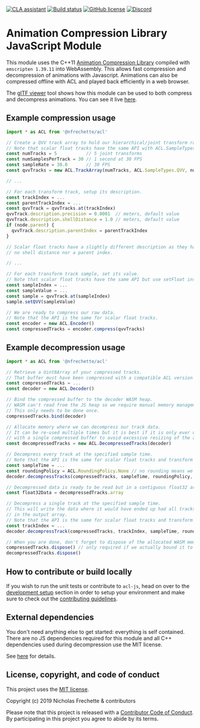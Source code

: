 [![CLA assistant](https://cla-assistant.io/readme/badge/nfrechette/acl-js)](https://cla-assistant.io/nfrechette/acl-js)
[![Build status](https://github.com/nfrechette/acl-js/workflows/build/badge.svg)](https://github.com/nfrechette/acl-js/actions)
[![GitHub license](https://img.shields.io/badge/license-MIT-blue.svg)](https://raw.githubusercontent.com/nfrechette/acl-js/master/LICENSE)
[![Discord](https://img.shields.io/discord/691048241864769647?label=discord)](https://discord.gg/UERt4bS)

# Animation Compression Library JavaScript Module

This module uses the C++11 [Animation Compression Library](https://github.com/nfrechette/acl) compiled with `emscripten 1.39.11` into WebAssembly. This allows fast compression and decompression of animations with Javascript. Animations can also be compressed offline with ACL and played back efficiently in a web browser.

The [glTF viewer](./tools/gltf_viewer) tool shows how this module can be used to both compress and decompress animations. You can see it live [here](https://nfrechette.github.io/acl_viewer/).

## Example compression usage

```js
import * as ACL from '@nfrechette/acl'

// Create a QVV track array to hold our hierarchical/joint transform raw data.
// Note that scalar float tracks have the same API with ACL.SampleTypes.Float instead.
const numTracks = 5           // 5 joint transforms
const numSamplesPerTrack = 30 // 1 second at 30 FPS
const sampleRate = 30.0       // 30 FPS
const qvvTracks = new ACL.TrackArray(numTracks, ACL.SampleTypes.QVV, numSamplesPerTrack, sampleRate);

// ...

// For each transform track, setup its description.
const trackIndex = ...
const parentTrackIndex = ...
const qvvTrack = qvvTracks.at(trackIndex)
qvvTrack.description.precision = 0.0001  // meters, default value
qvvTrack.description.shellDistance = 1.0 // meters, default value
if (node.parent) {
  qvvTrack.description.parentIndex = parentTrackIndex
}

// Scalar float tracks have a slightly different description as they have
// no shell distance nor a parent index.

// ...

// For each transform track sample, set its value.
// Note that scalar float tracks have the same API but use setFloat instead.
const sampleIndex = ...
const sampleValue = ...
const sample = qvvTrack.at(sampleIndex)
sample.setQVV(sampleValue)

// We are ready to compress our raw data.
// Note that the API is the same for scalar float tracks.
const encoder = new ACL.Encoder()
const compressedTracks = encoder.compress(qvvTracks)
```

## Example decompression usage

```js
import * as ACL from '@nfrechette/acl'

// Retrieve a Uint8Array of your compressed tracks.
// That buffer must have been compressed with a compatible ACL version (JS or otherwise).
const compressedTracks = ...
const decoder = new ACL.Decoder()

// Bind the compressed buffer to the decoder WASM heap.
// WASM can't read from the JS heap so we require manual memory management.
// This only needs to be done once.
compressedTracks.bind(decoder)

// Allocate memory where we can decompress our track data.
// It can be re-used multiple times but it is best if it is only ever used
// with a single compressed buffer to avoid excessive resizing of the allocated memory.
const decompressedTracks = new ACL.DecompressedTracks(decoder)

// Decompress every track at the specified sample time.
// Note that the API is the same for scalar float tracks and transform tracks.
const sampleTime = ...
const roundingPolicy = ACL.RoundingPolicy.None // no rounding means we interpolate between keys
decoder.decompressTracks(compressedTracks, sampleTime, roundingPolicy, decompressedTracks)

// Decompressed data is ready to be read but in a contiguous float32 array
const float32Data = decompressedTracks.array

// Decompress a single track at the specified sample time.
// This will write the data where it would have ended up had all tracks been decompressed
// in the output array.
// Note that the API is the same for scalar float tracks and transform tracks.
const trackIndex = ...
decoder.decompressTrack(compressedTracks, trackIndex, sampleTime, roundingPolicy, decompressedTracks)

// When you are done, don't forget to dispose of the allocated WASM memory
compressedTracks.dispose() // only required if we actually bound it to a decoder
decompressedTracks.dispose()
```

## How to contribute or build locally

If you wish to run the unit tests or contribute to `acl-js`, head on over to the [development setup](./docs/development_setup.md) section in order to setup your environment and make sure to check out the [contributing guidelines](CONTRIBUTING.md).

## External dependencies

You don't need anything else to get started: everything is self contained. There are no JS dependencies required for this module and all C++ dependencies used during decompression use the MIT license.

See [here](./external) for details.

## License, copyright, and code of conduct

This project uses the [MIT license](LICENSE).

Copyright (c) 2019 Nicholas Frechette & contributors

Please note that this project is released with a [Contributor Code of Conduct](CODE_OF_CONDUCT.md). By participating in this project you agree to abide by its terms.
